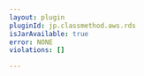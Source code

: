 ```yaml
---
layout: plugin
pluginId: jp.classmethod.aws.rds
isJarAvailable: true
error: NONE
violations: []

---
```


